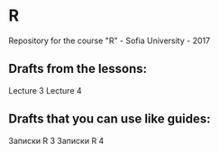 # R
Repository for the course "R" - Sofia University - 2017

## Drafts from the lessons:
Lecture 3 
Lecture 4 

## Drafts that you can use like guides:
Записки R 3 
Записки R 4 
